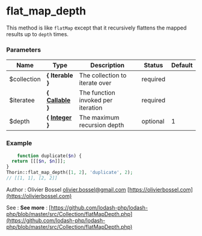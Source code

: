 # flat_map_depth

This method is like `flatMap` except that it recursively flattens the
mapped results up to `depth` times.



### Parameters
Name  |  Type  |  Description  |  Status  |  Default
------------  |  ------------  |  ------------  |  ------------  |  ------------
$collection  |  **{ Iterable }**  |  The collection to iterate over  |  required  |
$iteratee  |  **{ [Callable](http://php.net/manual/en/language.types.callable.php) }**  |  The function invoked per iteration  |  required  |
$depth  |  **{ [Integer](http://php.net/manual/en/language.types.integer.php) }**  |  The maximum recursion depth  |  optional  |  1

### Example
```php
	function duplicate($n) {
  return [[[$n, $n]]];
}
Thorin::flat_map_depth([1, 2], 'duplicate', 2);
// [[1, 1], [2, 2]]
```
Author : Olivier Bossel [olivier.bossel@gmail.com](mailto:olivier.bossel@gmail.com) [https://olivierbossel.com](https://olivierbossel.com)

See : **See more** : [https://github.com/lodash-php/lodash-php/blob/master/src/Collection/flatMapDepth.php](https://github.com/lodash-php/lodash-php/blob/master/src/Collection/flatMapDepth.php)